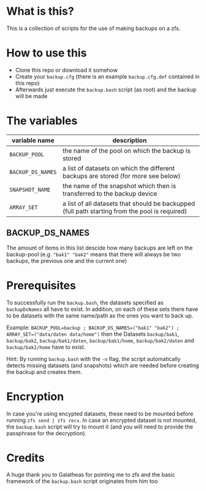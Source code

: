 # What is this?
This is a collection of scripts for the use of making backups on a zfs.

# How to use this
- Clone this repo or download it somehow
- Create your `backup.cfg` (there is an example `backup.cfg.def` contained in
  this repo)
- Afterwards just execute the `backup.bash` script (as root) and the backup will be made

# The variables
variable name | description
-------|-------
`BACKUP_POOL` | the name of the pool on which the backup is stored
`BACKUP_DS_NAMES` | a list of datasets on which the different backups are stored (for more see below)
`SNAPSHOT_NAME` | the name of the snapshot which then is transferred to the backup device
`ARRAY_SET` | a list of all datasets that should be backupped (full path starting from the pool is required)

## BACKUP_DS_NAMES
The amount of items in this list descide how many backups are left on the
backup-pool (e.g. `"bak1" "bak2"` means that there will always be two backups,
the previous one and the current one)

# Prerequisites
To successfully run the `backup.bash`, the datasets specified as
`backupDsNames` all have to exist. In addition, on each of these sets there have
to be datasets with the same name/path as the ones you want to back up.

Example: `BACKUP_POOL=backup ; BACKUP_DS_NAMES=("bak1" "bak2") ; ARRAY_SET=("data/daten data/home")`
then the Datasets `backup/bak1`, `backup/bak2`, `backup/bak1/daten`,
`backup/bak1/home`, `backup/bak2/daten` and `backup/bak2/home` have to exist.

Hint: By running `backup.bash` with the `-n` flag, the script automatically
detects missing datasets (and snapshots) which are needed before creating the
backup and creates them.

# Encryption
In case you're using encypted datasets, these need to be mounted before running
`zfs send | zfs recv`. In case an encrypted dataset is not mounted, the
`backup.bash` script will try to mount it (and you will need to provide the
passphrase for the decryption).

# Credits
A huge thank you to Galatheas for pointing me to zfs and the basic framework of
the `backup.bash` script originates from him too
